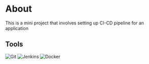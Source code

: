 # About

This is a mini project that involves setting up CI-CD pipeline for an application

## Tools
![Git](https://img.shields.io/badge)
![Jenkins](https://img.shields.io/badge)
![Docker](https://img.shields.io/badge)
